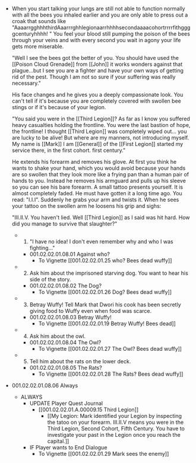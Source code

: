 - When you start talking your lungs are still not able to function normally with all the bees you inhaled earlier and you are only able to press out a croak that sounds like "AaaarrgghhhthirdAaarrrghhlegionaarrhhhhsecondaaaacohortrrrrfithggggcenturyhhhh! " You feel your blood still pumping the poison of the bees through your veins and with every second you wait in agony your life gets more miserable.
  
  "Well I see the bees got the better of you. You should have used the [[Poison Cloud Grenade]] from [[John]] it works wonders against that plague...but I see you are a fighter and have your own ways of getting rid of the pest. Though I am not so sure if your suffering was really necessary." 
  
  His face changes and he gives you a deeply compassionate look. You can't tell if it's because you are completely covered with swollen bee stings or if it's because of your legion.
  
  "You said you were in the [[Third Legion]]? As far as I know you suffered heavy casualties holding the frontline. You were the last bastion of hope, the frontline! I thought [[Third Legion]] was completely wiped out... you are lucky to be alive! But where are my manners, not introducing myself. My name is [[Mark]] I am [[General]] of the [[First Legion]] started my service there, in the first cohort. first century."
  
  He extends his forearm and removes his glove. At first you think he wants to shake your hand, which you would avoid because your hands are so swollen that they look more like a frying pan than a human pair of hands to you. Instead he removes his armguard and pulls up his sleeve so you can see his bare forearm. A small tattoo presents yourself. It is almost completely faded. He must have gotten it a long time ago. You read: "I.I.I". Suddenly he grabs your arm and twists it. When he sees your tattoo on the swollen arm he loosens his grip and sighs:
  
  "III.II.V. You haven't lied. Well [[Third Legion]] as I said was hit hard. How did you manage to survive that slaughter?"
	- 1. "I have no idea! I don't even remember why and who I was fighting..."
		- 001.02.02.01.08.01 Against who?
			- To Vignette [[001.02.02.01.25 who? Bees dead wuffy]]
	- 2. Ask him about the imprisoned starving dog. You want to hear his side of the story.
		- 001.02.02.01.08.02 The Dog?
			- To Vignette [[001.02.02.01.26 Dog? Bees dead wuffy]]
	- 3. Betray Wuffy! Tell Mark that Dwori his cook has been secretly giving food to Wuffy even when food was scarce.
		- 001.02.02.01.08.03 Betray Wuffy!
			- To Vignette [[001.02.02.01.19 Betray Wuffy! Bees dead]]
	- 4. Ask him about the owl.
		- 001.02.02.01.08.04 The Owl?
			- To Vignette [[001.02.02.01.27 The Owl? Bees dead wuffy]]
	- 5. Tell him about the rats on the lower deck.
		- 001.02.02.01.08.05 The Rats?
			- To Vignette [[001.02.02.01.28 The Rats? Bees dead wuffy]]
- 001.02.02.01.08.06 Always
	- ALWAYS
		- UPDATE Player Quest Journal
			- [[001.02.02.01.A.00009.15 Third Legion]]
				- [[My Legion: Mark identified your Legion by inspecting the tatoo on your forearm. III.II.V means you were in the Third Legion, Second Cohort, Fifth Century. You have to investigate your past in the Legion once you reach the capital.]]
		- IF Player wants to End Dialogue
			- To Vignette [[001.02.02.01.29 Mark sees the enemy]]
